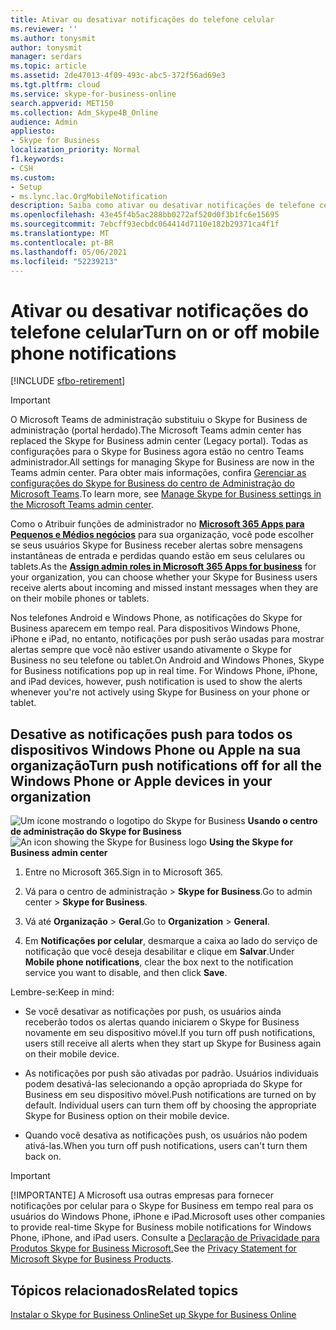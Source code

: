```yaml
---
title: Ativar ou desativar notificações do telefone celular
ms.reviewer: ''
ms.author: tonysmit
author: tonysmit
manager: serdars
ms.topic: article
ms.assetid: 2de47013-4f09-493c-abc5-372f56ad69e3
ms.tgt.pltfrm: cloud
ms.service: skype-for-business-online
search.appverid: MET150
ms.collection: Adm_Skype4B_Online
audience: Admin
appliesto:
- Skype for Business
localization_priority: Normal
f1.keywords:
- CSH
ms.custom:
- Setup
- ms.lync.lac.OrgMobileNotification
description: Saiba como ativar ou desativar notificações de telefone celular para que os usuários possam receber alertas sobre entrada, caixa postal e mensagens instantâneas perdidas.
ms.openlocfilehash: 43e45f4b5ac288bb0272af520d0f3b1fc6e15695
ms.sourcegitcommit: 7ebcff93ecbdc064414d7110e182b29371ca4f1f
ms.translationtype: MT
ms.contentlocale: pt-BR
ms.lasthandoff: 05/06/2021
ms.locfileid: "52239213"
---
```

# <a name="turn-on-or-off-mobile-phone-notifications"></a><span data-ttu-id="9bd09-103">Ativar ou desativar notificações do telefone celular</span><span class="sxs-lookup"><span data-stu-id="9bd09-103">Turn on or off mobile phone notifications</span></span>

[!INCLUDE [sfbo-retirement](../../Hub/includes/sfbo-retirement.md)]

> [!IMPORTANT]
> <span data-ttu-id="9bd09-104">O Microsoft Teams de administração substituiu o Skype for Business de administração (portal herdado).</span><span class="sxs-lookup"><span data-stu-id="9bd09-104">The Microsoft Teams admin center has replaced the Skype for Business admin center (Legacy portal).</span></span> <span data-ttu-id="9bd09-105">Todas as configurações para o Skype for Business agora estão no centro Teams administrador.</span><span class="sxs-lookup"><span data-stu-id="9bd09-105">All settings for managing Skype for Business are now in the Teams admin center.</span></span> <span data-ttu-id="9bd09-106">Para obter mais informações, confira [Gerenciar as configurações do Skype for Business do centro de Administração do Microsoft Teams](/MicrosoftTeams/skype-for-business-settings?bc=%2fskypeforbusiness%2fbreadcrumb%2ftoc.json&toc=%2fskypeforbusiness%2fsfbotoc%2ftoc.json).</span><span class="sxs-lookup"><span data-stu-id="9bd09-106">To learn more, see [Manage Skype for Business settings in the Microsoft Teams admin center](/MicrosoftTeams/skype-for-business-settings?bc=%2fskypeforbusiness%2fbreadcrumb%2ftoc.json&toc=%2fskypeforbusiness%2fsfbotoc%2ftoc.json).</span></span>

<span data-ttu-id="9bd09-107">Como o Atribuir funções de administrador no **[Microsoft 365 Apps para Pequenos e Médios negócios](https://support.office.com/article/eac4d046-1afd-4f1a-85fc-8219c79e1504)** para sua organização, você pode escolher se seus usuários Skype for Business receber alertas sobre mensagens instantâneas de entrada e perdidas quando estão em seus celulares ou tablets.</span><span class="sxs-lookup"><span data-stu-id="9bd09-107">As the **[Assign admin roles in Microsoft 365 Apps for business](https://support.office.com/article/eac4d046-1afd-4f1a-85fc-8219c79e1504)** for your organization, you can choose whether your Skype for Business users receive alerts about incoming and missed instant messages when they are on their mobile phones or tablets.</span></span>
  
<span data-ttu-id="9bd09-p102">Nos telefones Android e Windows Phone, as notificações do Skype for Business aparecem em tempo real. Para dispositivos Windows Phone, iPhone e iPad, no entanto, notificações por push serão usadas para mostrar alertas sempre que você não estiver usando ativamente o Skype for Business no seu telefone ou tablet.</span><span class="sxs-lookup"><span data-stu-id="9bd09-p102">On Android and Windows Phones, Skype for Business notifications pop up in real time. For Windows Phone, iPhone, and iPad devices, however, push notification is used to show the alerts whenever you're not actively using Skype for Business on your phone or tablet.</span></span>
  
## <a name="turn-push-notifications-off-for-all-the-windows-phone-or-apple-devices-in-your-organization"></a><span data-ttu-id="9bd09-110">Desative as notificações push para todos os dispositivos Windows Phone ou Apple na sua organização</span><span class="sxs-lookup"><span data-stu-id="9bd09-110">Turn push notifications off for all the Windows Phone or Apple devices in your organization</span></span>
<span data-ttu-id="9bd09-111"><a name="__top"> </a></span><span class="sxs-lookup"><span data-stu-id="9bd09-111"><a name="__top"> </a></span></span>

<span data-ttu-id="9bd09-112">![Um ícone mostrando o logotipo do Skype for Business](../images/sfb-logo-30x30.png) **Usando o centro de administração do Skype for Business**</span><span class="sxs-lookup"><span data-stu-id="9bd09-112">![An icon showing the Skype for Business logo](../images/sfb-logo-30x30.png) **Using the Skype for Business admin center**</span></span>

1. <span data-ttu-id="9bd09-113">Entre no Microsoft 365.</span><span class="sxs-lookup"><span data-stu-id="9bd09-113">Sign in to Microsoft 365.</span></span>
    
2. <span data-ttu-id="9bd09-114">Vá para o centro de administração > **Skype for Business**.</span><span class="sxs-lookup"><span data-stu-id="9bd09-114">Go to admin center > **Skype for Business**.</span></span>
    
3. <span data-ttu-id="9bd09-115">Vá até **Organização** > **Geral**.</span><span class="sxs-lookup"><span data-stu-id="9bd09-115">Go to **Organization** > **General**.</span></span> 
    
4. <span data-ttu-id="9bd09-116">Em **Notificações por celular**, desmarque a caixa ao lado do serviço de notificação que você deseja desabilitar e clique em **Salvar**.</span><span class="sxs-lookup"><span data-stu-id="9bd09-116">Under **Mobile phone notifications**, clear the box next to the notification service you want to disable, and then click **Save**.</span></span>
    
<span data-ttu-id="9bd09-117">Lembre-se:</span><span class="sxs-lookup"><span data-stu-id="9bd09-117">Keep in mind:</span></span> 
  
- <span data-ttu-id="9bd09-118">Se você desativar as notificações por push, os usuários ainda receberão todos os alertas quando iniciarem o Skype for Business novamente em seu dispositivo móvel.</span><span class="sxs-lookup"><span data-stu-id="9bd09-118">If you turn off push notifications, users still receive all alerts when they start up Skype for Business again on their mobile device.</span></span>
    
- <span data-ttu-id="9bd09-p103">As notificações por push são ativadas por padrão. Usuários individuais podem desativá-las selecionando a opção apropriada do Skype for Business em seu dispositivo móvel.</span><span class="sxs-lookup"><span data-stu-id="9bd09-p103">Push notifications are turned on by default. Individual users can turn them off by choosing the appropriate Skype for Business option on their mobile device.</span></span>
    
- <span data-ttu-id="9bd09-121">Quando você desativa as notificações push, os usuários não podem ativá-las.</span><span class="sxs-lookup"><span data-stu-id="9bd09-121">When you turn off push notifications, users can't turn them back on.</span></span>
    
> [!IMPORTANT]
>  <span data-ttu-id="9bd09-122">[!IMPORTANTE] A Microsoft usa outras empresas para fornecer notificações por celular para o Skype for Business em tempo real para os usuários do Windows Phone, iPhone e iPad.</span><span class="sxs-lookup"><span data-stu-id="9bd09-122">Microsoft uses other companies to provide real-time Skype for Business mobile notifications for Windows Phone, iPhone, and iPad users.</span></span> <span data-ttu-id="9bd09-123">Consulte a [Declaração de Privacidade para Produtos Skype for Business Microsoft.](https://go.microsoft.com/fwlink/p/?linkid=247732)</span><span class="sxs-lookup"><span data-stu-id="9bd09-123">See the [Privacy Statement for Microsoft Skype for Business Products](https://go.microsoft.com/fwlink/p/?linkid=247732).</span></span> 
  
## <a name="related-topics"></a><span data-ttu-id="9bd09-124">Tópicos relacionados</span><span class="sxs-lookup"><span data-stu-id="9bd09-124">Related topics</span></span>

[<span data-ttu-id="9bd09-125">Instalar o Skype for Business Online</span><span class="sxs-lookup"><span data-stu-id="9bd09-125">Set up Skype for Business Online</span></span>](set-up-skype-for-business-online.md)

  
